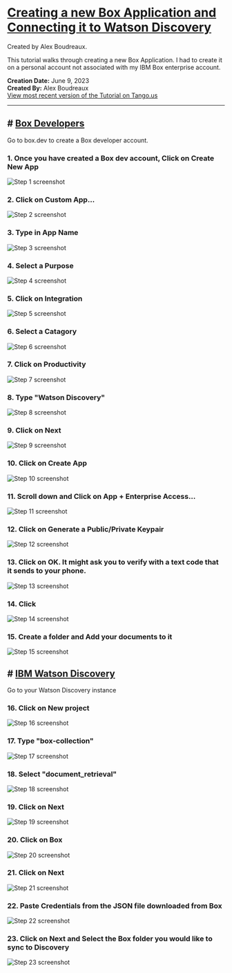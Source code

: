 # [Creating a new Box Application and Connecting it to Watson Discovery ](https://app.tango.us/app/workflow/1c96b5a8-e4e9-4427-b079-f9d074e325e6?utm_source=markdown&utm_medium=markdown&utm_campaign=workflow%20export%20links)

Created by Alex Boudreaux.

This tutorial walks through creating a new Box Application. I had to create it on a personal account not associated with my IBM Box enterprise account.

__Creation Date:__ June 9, 2023  
__Created By:__ Alex Boudreaux  
[View most recent version of the Tutorial on Tango.us](https://app.tango.us/app/workflow/1c96b5a8-e4e9-4427-b079-f9d074e325e6?utm_source=markdown&utm_medium=markdown&utm_campaign=workflow%20export%20links)



***




## # [Box Developers](https://ibmwatsonsandbox.app.box.com/developers/console/newapp)
Go to box.dev to create a Box developer account.


### 1. Once you have created a Box dev account, Click on Create New App
![Step 1 screenshot](https://images.tango.us/workflows/1c96b5a8-e4e9-4427-b079-f9d074e325e6/steps/100c938a-6671-439a-800d-f9afc0c94e2a/c80c1e5a-780b-4c4d-a505-197d9d136eda.png?crop=focalpoint&fit=crop&fp-x=0.9457&fp-y=0.1043&fp-z=2.9466&w=1200&border=2%2CF4F2F7&border-radius=8%2C8%2C8%2C8&border-radius-inner=8%2C8%2C8%2C8&blend-align=bottom&blend-mode=normal&blend-x=0&blend-w=1200&blend64=aHR0cHM6Ly9pbWFnZXMudGFuZ28udXMvc3RhdGljL21hZGUtd2l0aC10YW5nby13YXRlcm1hcmstdjIucG5n&mark-x=867&mark-y=169&m64=aHR0cHM6Ly9pbWFnZXMudGFuZ28udXMvc3RhdGljL2JsYW5rLnBuZz9tYXNrPWNvcm5lcnMmYm9yZGVyPTYlMkNGRjc0NDImdz0yODImaD03OSZmaXQ9Y3JvcCZjb3JuZXItcmFkaXVzPTEw)


### 2. Click on Custom App…
![Step 2 screenshot](https://images.tango.us/workflows/1c96b5a8-e4e9-4427-b079-f9d074e325e6/steps/5b7bd69f-37af-42d5-b606-bc9aa91cb0e7/9a4e5138-28c5-4018-8f15-e9ba29d418a3.png?crop=focalpoint&fit=crop&fp-x=0.2262&fp-y=0.4213&fp-z=1.2141&w=1200&border=2%2CF4F2F7&border-radius=8%2C8%2C8%2C8&border-radius-inner=8%2C8%2C8%2C8&blend-align=bottom&blend-mode=normal&blend-x=0&blend-w=1200&blend64=aHR0cHM6Ly9pbWFnZXMudGFuZ28udXMvc3RhdGljL21hZGUtd2l0aC10YW5nby13YXRlcm1hcmstdjIucG5n&mark-x=216&mark-y=124&m64=aHR0cHM6Ly9pbWFnZXMudGFuZ28udXMvc3RhdGljL2JsYW5rLnBuZz9tYXNrPWNvcm5lcnMmYm9yZGVyPTYlMkNGRjc0NDImdz0yMjcmaD00MzImZml0PWNyb3AmY29ybmVyLXJhZGl1cz0xMA%3D%3D)


### 3. Type in App Name
![Step 3 screenshot](https://images.tango.us/workflows/1c96b5a8-e4e9-4427-b079-f9d074e325e6/steps/ea67eb07-8af6-465b-9a2e-ca07d9256e97/8f03023d-f100-4472-be4d-34d1a934c690.png?crop=focalpoint&fit=crop&fp-x=0.5003&fp-y=0.4094&fp-z=1.7487&w=1200&border=2%2CF4F2F7&border-radius=8%2C8%2C8%2C8&border-radius-inner=8%2C8%2C8%2C8&blend-align=bottom&blend-mode=normal&blend-x=0&blend-w=1200&blend64=aHR0cHM6Ly9pbWFnZXMudGFuZ28udXMvc3RhdGljL21hZGUtd2l0aC10YW5nby13YXRlcm1hcmstdjIucG5n&mark-x=315&mark-y=316&m64=aHR0cHM6Ly9pbWFnZXMudGFuZ28udXMvc3RhdGljL2JsYW5rLnBuZz9tYXNrPWNvcm5lcnMmYm9yZGVyPTYlMkNGRjc0NDImdz01NzAmaD00NyZmaXQ9Y3JvcCZjb3JuZXItcmFkaXVzPTEw)


### 4. Select a Purpose
![Step 4 screenshot](https://images.tango.us/workflows/1c96b5a8-e4e9-4427-b079-f9d074e325e6/steps/36636139-2a1c-4960-9134-452e85974b75/0c589705-eff7-404e-90cd-1552bcef1b05.png?crop=focalpoint&fit=crop&fp-x=0.5003&fp-y=0.6496&fp-z=1.7487&w=1200&border=2%2CF4F2F7&border-radius=8%2C8%2C8%2C8&border-radius-inner=8%2C8%2C8%2C8&blend-align=bottom&blend-mode=normal&blend-x=0&blend-w=1200&blend64=aHR0cHM6Ly9pbWFnZXMudGFuZ28udXMvc3RhdGljL21hZGUtd2l0aC10YW5nby13YXRlcm1hcmstdjIucG5n&mark-x=315&mark-y=315&m64=aHR0cHM6Ly9pbWFnZXMudGFuZ28udXMvc3RhdGljL2JsYW5rLnBuZz9tYXNrPWNvcm5lcnMmYm9yZGVyPTYlMkNGRjc0NDImdz01NzAmaD00OSZmaXQ9Y3JvcCZjb3JuZXItcmFkaXVzPTEw)


### 5. Click on Integration
![Step 5 screenshot](https://images.tango.us/workflows/1c96b5a8-e4e9-4427-b079-f9d074e325e6/steps/f1dc2600-e9f5-4d17-bc39-ce56db52f584/f019c193-deef-4f82-ab34-d8354532359c.png?crop=focalpoint&fit=crop&fp-x=0.4989&fp-y=0.4026&fp-z=1.7607&w=1200&border=2%2CF4F2F7&border-radius=8%2C8%2C8%2C8&border-radius-inner=8%2C8%2C8%2C8&blend-align=bottom&blend-mode=normal&blend-x=0&blend-w=1200&blend64=aHR0cHM6Ly9pbWFnZXMudGFuZ28udXMvc3RhdGljL21hZGUtd2l0aC10YW5nby13YXRlcm1hcmstdjIucG5n&mark-x=317&mark-y=314&m64=aHR0cHM6Ly9pbWFnZXMudGFuZ28udXMvc3RhdGljL2JsYW5rLnBuZz9tYXNrPWNvcm5lcnMmYm9yZGVyPTYlMkNGRjc0NDImdz01NjYmaD01MiZmaXQ9Y3JvcCZjb3JuZXItcmFkaXVzPTEw)


### 6. Select a Catagory 
![Step 6 screenshot](https://images.tango.us/workflows/1c96b5a8-e4e9-4427-b079-f9d074e325e6/steps/3188ff9c-875a-47ab-b6f7-168af3fcc3b8/bc1230d4-539f-4bae-b38d-48cb7aedfb58.png?crop=focalpoint&fit=crop&fp-x=0.4989&fp-y=0.6024&fp-z=1.7572&w=1200&border=2%2CF4F2F7&border-radius=8%2C8%2C8%2C8&border-radius-inner=8%2C8%2C8%2C8&blend-align=bottom&blend-mode=normal&blend-x=0&blend-w=1200&blend64=aHR0cHM6Ly9pbWFnZXMudGFuZ28udXMvc3RhdGljL21hZGUtd2l0aC10YW5nby13YXRlcm1hcmstdjIucG5n&mark-x=316&mark-y=315&m64=aHR0cHM6Ly9pbWFnZXMudGFuZ28udXMvc3RhdGljL2JsYW5rLnBuZz9tYXNrPWNvcm5lcnMmYm9yZGVyPTYlMkNGRjc0NDImdz01NjcmaD00OSZmaXQ9Y3JvcCZjb3JuZXItcmFkaXVzPTEw)


### 7. Click on Productivity
![Step 7 screenshot](https://images.tango.us/workflows/1c96b5a8-e4e9-4427-b079-f9d074e325e6/steps/04121196-f73c-45fc-a696-84bd05de36bf/d025af45-789f-4789-be15-ee442818c3ee.png?crop=focalpoint&fit=crop&fp-x=0.4989&fp-y=0.3740&fp-z=1.7607&w=1200&border=2%2CF4F2F7&border-radius=8%2C8%2C8%2C8&border-radius-inner=8%2C8%2C8%2C8&blend-align=bottom&blend-mode=normal&blend-x=0&blend-w=1200&blend64=aHR0cHM6Ly9pbWFnZXMudGFuZ28udXMvc3RhdGljL21hZGUtd2l0aC10YW5nby13YXRlcm1hcmstdjIucG5n&mark-x=317&mark-y=314&m64=aHR0cHM6Ly9pbWFnZXMudGFuZ28udXMvc3RhdGljL2JsYW5rLnBuZz9tYXNrPWNvcm5lcnMmYm9yZGVyPTYlMkNGRjc0NDImdz01NjYmaD01MiZmaXQ9Y3JvcCZjb3JuZXItcmFkaXVzPTEw)


### 8. Type "Watson Discovery"
![Step 8 screenshot](https://images.tango.us/workflows/1c96b5a8-e4e9-4427-b079-f9d074e325e6/steps/0bd3d620-2954-4f90-bcec-29d1b98a8e0a/b3466575-0b5f-4df2-a496-3c166ebca808.png?crop=focalpoint&fit=crop&fp-x=0.4989&fp-y=0.6791&fp-z=1.7572&w=1200&border=2%2CF4F2F7&border-radius=8%2C8%2C8%2C8&border-radius-inner=8%2C8%2C8%2C8&blend-align=bottom&blend-mode=normal&blend-x=0&blend-w=1200&blend64=aHR0cHM6Ly9pbWFnZXMudGFuZ28udXMvc3RhdGljL21hZGUtd2l0aC10YW5nby13YXRlcm1hcmstdjIucG5n&mark-x=316&mark-y=316&m64=aHR0cHM6Ly9pbWFnZXMudGFuZ28udXMvc3RhdGljL2JsYW5rLnBuZz9tYXNrPWNvcm5lcnMmYm9yZGVyPTYlMkNGRjc0NDImdz01NjcmaD00NyZmaXQ9Y3JvcCZjb3JuZXItcmFkaXVzPTEw)


### 9. Click on Next
![Step 9 screenshot](https://images.tango.us/workflows/1c96b5a8-e4e9-4427-b079-f9d074e325e6/steps/df9ccb4b-3154-4e86-a43e-19d10aa5166f/7abbbf3e-0cff-462b-91cd-553e0e7447ac.png?crop=focalpoint&fit=crop&fp-x=0.6150&fp-y=0.7441&fp-z=2.9306&w=1200&border=2%2CF4F2F7&border-radius=8%2C8%2C8%2C8&border-radius-inner=8%2C8%2C8%2C8&blend-align=bottom&blend-mode=normal&blend-x=0&blend-w=1200&blend64=aHR0cHM6Ly9pbWFnZXMudGFuZ28udXMvc3RhdGljL21hZGUtd2l0aC10YW5nby13YXRlcm1hcmstdjIucG5n&mark-x=528&mark-y=293&m64=aHR0cHM6Ly9pbWFnZXMudGFuZ28udXMvc3RhdGljL2JsYW5rLnBuZz9tYXNrPWNvcm5lcnMmYm9yZGVyPTYlMkNGRjc0NDImdz0xNDUmaD05NCZmaXQ9Y3JvcCZjb3JuZXItcmFkaXVzPTEw)


### 10. Click on Create App
![Step 10 screenshot](https://images.tango.us/workflows/1c96b5a8-e4e9-4427-b079-f9d074e325e6/steps/865737eb-796d-4316-b0d7-90d22bf404bc/6ef146bc-87c0-4f2a-87be-dfeb6a09cc1f.png?crop=focalpoint&fit=crop&fp-x=0.6036&fp-y=0.7441&fp-z=2.7384&w=1200&border=2%2CF4F2F7&border-radius=8%2C8%2C8%2C8&border-radius-inner=8%2C8%2C8%2C8&blend-align=bottom&blend-mode=normal&blend-x=0&blend-w=1200&blend64=aHR0cHM6Ly9pbWFnZXMudGFuZ28udXMvc3RhdGljL21hZGUtd2l0aC10YW5nby13YXRlcm1hcmstdjIucG5n&mark-x=493&mark-y=296&m64=aHR0cHM6Ly9pbWFnZXMudGFuZ28udXMvc3RhdGljL2JsYW5rLnBuZz9tYXNrPWNvcm5lcnMmYm9yZGVyPTYlMkNGRjc0NDImdz0yMTQmaD04OCZmaXQ9Y3JvcCZjb3JuZXItcmFkaXVzPTEw)


### 11. Scroll down and Click on App + Enterprise Access…
![Step 11 screenshot](https://images.tango.us/workflows/1c96b5a8-e4e9-4427-b079-f9d074e325e6/steps/cb8ec41e-d7a4-4a5d-bfa4-62a91fee4925/5367accb-a837-46a5-ad71-f7d28fde26c1.png?crop=focalpoint&fit=crop&fp-x=0.5370&fp-y=0.5157&fp-z=1.8313&w=1200&border=2%2CF4F2F7&border-radius=8%2C8%2C8%2C8&border-radius-inner=8%2C8%2C8%2C8&blend-align=bottom&blend-mode=normal&blend-x=0&blend-w=1200&blend64=aHR0cHM6Ly9pbWFnZXMudGFuZ28udXMvc3RhdGljL21hZGUtd2l0aC10YW5nby13YXRlcm1hcmstdjIucG5n&mark-x=429&mark-y=187&m64=aHR0cHM6Ly9pbWFnZXMudGFuZ28udXMvc3RhdGljL2JsYW5rLnBuZz9tYXNrPWNvcm5lcnMmYm9yZGVyPTYlMkNGRjc0NDImdz0zNDMmaD0zMDYmZml0PWNyb3AmY29ybmVyLXJhZGl1cz0xMA%3D%3D)


### 12. Click on Generate a Public/Private Keypair
![Step 12 screenshot](https://images.tango.us/workflows/1c96b5a8-e4e9-4427-b079-f9d074e325e6/steps/69406778-6a33-4019-b262-1704ac0fc1b7/0889dc70-67d1-445a-8e4e-d6ec381f81f1.png?crop=focalpoint&fit=crop&fp-x=0.4579&fp-y=0.5404&fp-z=2.2650&w=1200&border=2%2CF4F2F7&border-radius=8%2C8%2C8%2C8&border-radius-inner=8%2C8%2C8%2C8&blend-align=bottom&blend-mode=normal&blend-x=0&blend-w=1200&blend64=aHR0cHM6Ly9pbWFnZXMudGFuZ28udXMvc3RhdGljL21hZGUtd2l0aC10YW5nby13YXRlcm1hcmstdjIucG5n&mark-x=408&mark-y=309&m64=aHR0cHM6Ly9pbWFnZXMudGFuZ28udXMvc3RhdGljL2JsYW5rLnBuZz9tYXNrPWNvcm5lcnMmYm9yZGVyPTYlMkNGRjc0NDImdz0zODUmaD02MSZmaXQ9Y3JvcCZjb3JuZXItcmFkaXVzPTEw)


### 13. Click on OK. It might ask you to verify with a text code that it sends to your phone. 
![Step 13 screenshot](https://images.tango.us/workflows/1c96b5a8-e4e9-4427-b079-f9d074e325e6/steps/e4b05e06-c3c6-4737-b7b3-ec2475f5cb9a/88bd56f4-b0fe-40e2-8b08-46ed20eace3f.png?crop=focalpoint&fit=crop&fp-x=0.5961&fp-y=0.5683&fp-z=2.8567&w=1200&border=2%2CF4F2F7&border-radius=8%2C8%2C8%2C8&border-radius-inner=8%2C8%2C8%2C8&blend-align=bottom&blend-mode=normal&blend-x=0&blend-w=1200&blend64=aHR0cHM6Ly9pbWFnZXMudGFuZ28udXMvc3RhdGljL21hZGUtd2l0aC10YW5nby13YXRlcm1hcmstdjIucG5n&mark-x=539&mark-y=275&m64=aHR0cHM6Ly9pbWFnZXMudGFuZ28udXMvc3RhdGljL2JsYW5rLnBuZz9tYXNrPWNvcm5lcnMmYm9yZGVyPTYlMkNGRjc0NDImdz0xMjImaD05MiZmaXQ9Y3JvcCZjb3JuZXItcmFkaXVzPTEw)


### 14. Click 
![Step 14 screenshot](https://images.tango.us/workflows/1c96b5a8-e4e9-4427-b079-f9d074e325e6/steps/82370a16-870e-4287-ad79-a0f4d5e6fa61/b61c7733-8870-48aa-9073-926c7472d38d.png?crop=focalpoint&fit=crop&fp-x=0.5000&fp-y=0.5000&w=1200&border=2%2CF4F2F7&border-radius=8%2C8%2C8%2C8&border-radius-inner=8%2C8%2C8%2C8&blend-align=bottom&blend-mode=normal&blend-x=0&blend-w=1200&blend64=aHR0cHM6Ly9pbWFnZXMudGFuZ28udXMvc3RhdGljL21hZGUtd2l0aC10YW5nby13YXRlcm1hcmstdjIucG5n)


### 15. Create a folder and Add your documents to it
![Step 15 screenshot](https://images.tango.us/workflows/1c96b5a8-e4e9-4427-b079-f9d074e325e6/steps/cb48d3c4-4080-4dae-98e3-b29686c6f498/4f869961-6eed-4d2e-9653-ca08c62d36e4.png?crop=focalpoint&fit=crop&fp-x=0.5000&fp-y=0.5000&w=1200&border=2%2CF4F2F7&border-radius=8%2C8%2C8%2C8&border-radius-inner=8%2C8%2C8%2C8&blend-align=bottom&blend-mode=normal&blend-x=0&blend-w=1200&blend64=aHR0cHM6Ly9pbWFnZXMudGFuZ28udXMvc3RhdGljL21hZGUtd2l0aC10YW5nby13YXRlcm1hcmstdjIucG5n)


## # [IBM Watson Discovery](https://us-south.discovery.watson.cloud.ibm.com/v2/instances/crn%3Av1%3Abluemix%3Apublic%3Adiscovery%3Aus-south%3Aa%2Fead8711ba2cc4d08a16fd37427f4f01a%3A94115f22-a839-4316-b868-9a3b7680108d%3A%3A/projects/new/setup/type)
Go to your Watson Discovery instance


### 16. Click on New project
![Step 16 screenshot](https://images.tango.us/workflows/1c96b5a8-e4e9-4427-b079-f9d074e325e6/steps/22e2a3c7-4c00-4195-ab6a-960864bb8cd5/c9a55daa-0f98-4371-aa92-999b2de1d21f.png?crop=focalpoint&fit=crop&fp-x=0.9476&fp-y=0.3962&fp-z=2.8567&w=1200&border=2%2CF4F2F7&border-radius=8%2C8%2C8%2C8&border-radius-inner=8%2C8%2C8%2C8&blend-align=bottom&blend-mode=normal&blend-x=0&blend-w=1200&blend64=aHR0cHM6Ly9pbWFnZXMudGFuZ28udXMvc3RhdGljL21hZGUtd2l0aC10YW5nby13YXRlcm1hcmstdjIucG5n&mark-x=862&mark-y=275&m64=aHR0cHM6Ly9pbWFnZXMudGFuZ28udXMvc3RhdGljL2JsYW5rLnBuZz9tYXNrPWNvcm5lcnMmYm9yZGVyPTYlMkNGRjc0NDImdz0zMTcmaD05MiZmaXQ9Y3JvcCZjb3JuZXItcmFkaXVzPTEw)


### 17. Type "box-collection"
![Step 17 screenshot](https://images.tango.us/workflows/1c96b5a8-e4e9-4427-b079-f9d074e325e6/steps/60d25429-568f-4d52-8155-1dfd3b9ab6b1/8d98e4fc-7ab2-48b6-844b-d4f400ea60d1.png?crop=focalpoint&fit=crop&fp-x=0.3822&fp-y=0.2461&fp-z=1.7624&w=1200&border=2%2CF4F2F7&border-radius=8%2C8%2C8%2C8&border-radius-inner=8%2C8%2C8%2C8&blend-align=bottom&blend-mode=normal&blend-x=0&blend-w=1200&blend64=aHR0cHM6Ly9pbWFnZXMudGFuZ28udXMvc3RhdGljL21hZGUtd2l0aC10YW5nby13YXRlcm1hcmstdjIucG5n&mark-x=317&mark-y=250&m64=aHR0cHM6Ly9pbWFnZXMudGFuZ28udXMvc3RhdGljL2JsYW5rLnBuZz9tYXNrPWNvcm5lcnMmYm9yZGVyPTYlMkNGRjc0NDImdz01NjYmaD01NyZmaXQ9Y3JvcCZjb3JuZXItcmFkaXVzPTEw)


### 18. Select "document_retrieval"
![Step 18 screenshot](https://images.tango.us/workflows/1c96b5a8-e4e9-4427-b079-f9d074e325e6/steps/b31c4055-524e-41b9-974c-fbb1f2aae590/238a09ab-b86a-4ea4-b814-92ab129c3ebc.png?crop=focalpoint&fit=crop&fp-x=0.5000&fp-y=0.5000&w=1200&border=2%2CF4F2F7&border-radius=8%2C8%2C8%2C8&border-radius-inner=8%2C8%2C8%2C8&blend-align=bottom&blend-mode=normal&blend-x=0&blend-w=1200&blend64=aHR0cHM6Ly9pbWFnZXMudGFuZ28udXMvc3RhdGljL21hZGUtd2l0aC10YW5nby13YXRlcm1hcmstdjIucG5n&mark-x=72&mark-y=204&m64=aHR0cHM6Ly9pbWFnZXMudGFuZ28udXMvc3RhdGljL2JsYW5rLnBuZz9tYXNrPWNvcm5lcnMmYm9yZGVyPTQlMkNGRjc0NDImdz0zMzEmaD00NDcmZml0PWNyb3AmY29ybmVyLXJhZGl1cz0xMA%3D%3D)


### 19. Click on Next
![Step 19 screenshot](https://images.tango.us/workflows/1c96b5a8-e4e9-4427-b079-f9d074e325e6/steps/9a3b63ef-5e66-49b6-82b6-5b71e3c78297/6c755720-0e59-4cc4-a78f-e28a5eb7026c.png?crop=focalpoint&fit=crop&fp-x=0.9515&fp-y=0.9625&fp-z=4.0000&w=1200&border=2%2CF4F2F7&border-radius=8%2C8%2C8%2C8&border-radius-inner=8%2C8%2C8%2C8&blend-align=bottom&blend-mode=normal&blend-x=0&blend-w=1200&blend64=aHR0cHM6Ly9pbWFnZXMudGFuZ28udXMvc3RhdGljL21hZGUtd2l0aC10YW5nby13YXRlcm1hcmstdjIucG5n&mark-x=810&mark-y=470&m64=aHR0cHM6Ly9pbWFnZXMudGFuZ28udXMvc3RhdGljL2JsYW5rLnBuZz9tYXNrPWNvcm5lcnMmYm9yZGVyPTYlMkNGRjc0NDImdz0zMTYmaD0xNTAmZml0PWNyb3AmY29ybmVyLXJhZGl1cz0xMA%3D%3D)


### 20. Click on Box
![Step 20 screenshot](https://images.tango.us/workflows/1c96b5a8-e4e9-4427-b079-f9d074e325e6/steps/34f2db2a-c84f-4d8a-8cc6-47cb5d20fdb9/fb7b3f0e-f334-4878-87bd-f44ac8f46cbf.png?crop=focalpoint&fit=crop&fp-x=0.6331&fp-y=0.2998&fp-z=2.0374&w=1200&border=2%2CF4F2F7&border-radius=8%2C8%2C8%2C8&border-radius-inner=8%2C8%2C8%2C8&blend-align=bottom&blend-mode=normal&blend-x=0&blend-w=1200&blend64=aHR0cHM6Ly9pbWFnZXMudGFuZ28udXMvc3RhdGljL21hZGUtd2l0aC10YW5nby13YXRlcm1hcmstdjIucG5n&mark-x=459&mark-y=196&m64=aHR0cHM6Ly9pbWFnZXMudGFuZ28udXMvc3RhdGljL2JsYW5rLnBuZz9tYXNrPWNvcm5lcnMmYm9yZGVyPTYlMkNGRjc0NDImdz0yODImaD0yNDkmZml0PWNyb3AmY29ybmVyLXJhZGl1cz0xMA%3D%3D)


### 21. Click on Next
![Step 21 screenshot](https://images.tango.us/workflows/1c96b5a8-e4e9-4427-b079-f9d074e325e6/steps/9267d13f-a58b-4c9f-85a1-3ac5949477d3/fa94ed4d-fb77-46d8-b610-2f5021f8f63b.png?crop=focalpoint&fit=crop&fp-x=0.9515&fp-y=0.9625&fp-z=4.0000&w=1200&border=2%2CF4F2F7&border-radius=8%2C8%2C8%2C8&border-radius-inner=8%2C8%2C8%2C8&blend-align=bottom&blend-mode=normal&blend-x=0&blend-w=1200&blend64=aHR0cHM6Ly9pbWFnZXMudGFuZ28udXMvc3RhdGljL21hZGUtd2l0aC10YW5nby13YXRlcm1hcmstdjIucG5n&mark-x=810&mark-y=470&m64=aHR0cHM6Ly9pbWFnZXMudGFuZ28udXMvc3RhdGljL2JsYW5rLnBuZz9tYXNrPWNvcm5lcnMmYm9yZGVyPTYlMkNGRjc0NDImdz0zMTYmaD0xNTAmZml0PWNyb3AmY29ybmVyLXJhZGl1cz0xMA%3D%3D)


### 22. Paste Credentials from the JSON file downloaded from Box
![Step 22 screenshot](https://images.tango.us/workflows/1c96b5a8-e4e9-4427-b079-f9d074e325e6/steps/944f86a6-9ec3-4797-873c-e2681fc25234/0b065ac5-6bcc-4682-9aa6-6cd5f647e162.png?crop=focalpoint&fit=crop&fp-x=0.5000&fp-y=0.5000&w=1200&border=2%2CF4F2F7&border-radius=8%2C8%2C8%2C8&border-radius-inner=8%2C8%2C8%2C8&blend-align=bottom&blend-mode=normal&blend-x=0&blend-w=1200&blend64=aHR0cHM6Ly9pbWFnZXMudGFuZ28udXMvc3RhdGljL21hZGUtd2l0aC10YW5nby13YXRlcm1hcmstdjIucG5n&mark-x=180&mark-y=1177&m64=aHR0cHM6Ly9pbWFnZXMudGFuZ28udXMvc3RhdGljL2JsYW5rLnBuZz9tYXNrPWNvcm5lcnMmYm9yZGVyPTQlMkNGRjc0NDImdz04NjYmaD03NSZmaXQ9Y3JvcCZjb3JuZXItcmFkaXVzPTEw)


### 23. Click on Next and Select the Box folder you would like to sync to Discovery 
![Step 23 screenshot](https://images.tango.us/workflows/1c96b5a8-e4e9-4427-b079-f9d074e325e6/steps/7b856a90-40e8-48ff-9410-5fab3e8421cf/5d5538f7-c533-42ea-9826-9bba26c66cde.png?crop=focalpoint&fit=crop&fp-x=0.9515&fp-y=0.9646&fp-z=4.0000&w=1200&border=2%2CF4F2F7&border-radius=8%2C8%2C8%2C8&border-radius-inner=8%2C8%2C8%2C8&blend-align=bottom&blend-mode=normal&blend-x=0&blend-w=1200&blend64=aHR0cHM6Ly9pbWFnZXMudGFuZ28udXMvc3RhdGljL21hZGUtd2l0aC10YW5nby13YXRlcm1hcmstdjIucG5n&mark-x=810&mark-y=508&m64=aHR0cHM6Ly9pbWFnZXMudGFuZ28udXMvc3RhdGljL2JsYW5rLnBuZz9tYXNrPWNvcm5lcnMmYm9yZGVyPTYlMkNGRjc0NDImdz0zMTYmaD0xNTAmZml0PWNyb3AmY29ybmVyLXJhZGl1cz0xMA%3D%3D)

<br/>
